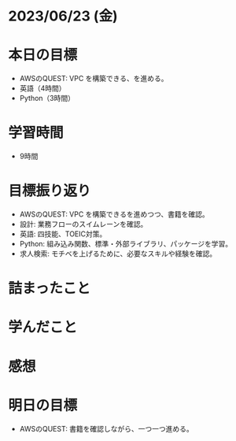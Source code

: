 # 2023/06/23 (金)

# 本日の目標

- AWSのQUEST: VPC を構築できる、を進める。
- 英語（4時間）
- Python（3時間）

# 学習時間
- 9時間

# 目標振り返り

- AWSのQUEST: VPC を構築できるを進めつつ、書籍を確認。
- 設計: 業務フローのスイムレーンを確認。
- 英語: 四技能、TOEIC対策。
- Python: 組み込み関数、標準・外部ライブラリ、パッケージを学習。
- 求人検索: モチベを上げるために、必要なスキルや経験を確認。

# 詰まったこと

# 学んだこと

# 感想

# 明日の目標

- AWSのQUEST: 書籍を確認しながら、一つ一つ進める。
